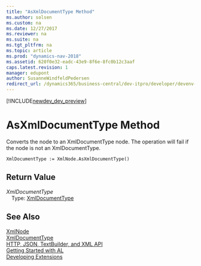 ```yaml
---
title: "AsXmlDocumentType Method"
ms.author: solsen
ms.custom: na
ms.date: 12/27/2017
ms.reviewer: na
ms.suite: na
ms.tgt_pltfrm: na
ms.topic: article
ms.prod: "dynamics-nav-2018"
ms.assetid: 620f0e32-eadc-43e9-8f6e-8fc0b12c3aaf
caps.latest.revision: 1
manager: edupont
author: SusanneWindfeldPedersen
redirect_url: /dynamics365/business-central/dev-itpro/developer/devenv-restapi-overview
---
```


[!INCLUDE[newdev_dev_preview](../includes/newdev_dev_preview.md)]

# AsXmlDocumentType Method
Converts the node to an XmlDocumentType node. The operation will fail if the node is not an XmlDocumentType.  
```  
XmlDocumentType := XmlNode.AsXmlDocumentType()  
```  
## Return Value
*XmlDocumentType*  
&emsp;Type: [XmlDocumentType](xmldocumenttype-class.md)  
  
## See Also
[XmlNode](xmlnode-class.md)  
[XmlDocumentType](xmldocumenttype-class.md)  
[HTTP, JSON, TextBuilder, and XML API](../devenv-restapi-overview.md)  
[Getting Started with AL](../devenv-get-started.md)  
[Developing Extensions](../devenv-dev-overview.md)  
